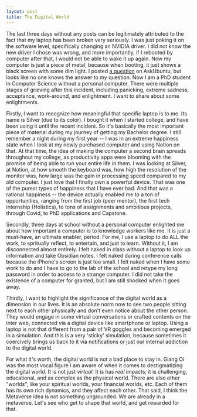 ```yaml
---
layout: post
title: The Digital World
---
```


The last three days without any posts can be legitimately attributed to the fact that my laptop has been broken very seriously. I was just poking it on the software level, specifically changing an NVIDIA driver. I did not know the new driver I chose was wrong, and more importantly, if I rebooted by computer after that, I would not be able to wake it up again. Now my computer is just a piece of metal, because when booting, it just shows a black screen with some dim light. I posted [a question]([url](https://askubuntu.com/questions/1484632/black-screen-before-grub-after-nvidia-driver-update)https://askubuntu.com/questions/1484632/black-screen-before-grub-after-nvidia-driver-update) on AskUbuntu, but looks like no one knows the answer to my question. Now I am a PhD student in Computer Science without a personal computer. There were multiple stages of grieving after this incident, including panicking, extreme sadness, acceptance, work-around, and enlightment. I want to share about some enlightments.

Firstly, I want to recognize how meaningful that specific laptop is to me. Its name is Silver (due to its color). I bought it when I started college, and have been using it until the recent incident. So it's basically the most important piece of material during my journey of getting my Bachelor degree. I still remember a night during my first year -- I was in an extreme happiness state when I look at my newly purchased computer and using Notion on that. At that time, the idea of making the computer a second brain spreads throughout my college, as productivity apps were blooming with the promise of being able to run your entire life in them. I was looking at Silver, at Notion, at how smooth the keyboard was, how high the resolution of the monitor was, how large was the gain in processing speed compared to my old computer. I just love that I finally own a powerful device. That was one of the purest types of happiness that I have ever had. And that was a rational happiness -- the device actually enabled me to a ton of opportunities, ranging from the first job (peer mentor), the first tech internship (Holistics), to tons of assignments and ambitious projects, through Covid, to PhD applications and Capstone.

Secondly, three days at school without a personal computer enlighted me about how important a computer is to knowledge workers like me. It is just a must-have, an ultimate enabler, period. For me, I use a laptop to do ALL the work, to spritually reflect, to entertain, and just to learn. Without it, I am disconnected almost entirely. I felt naked in class without a laptop to look up information and take Obsidian notes. I felt naked during conference calls because the iPhone's screen is just too small. I felt naked when I have some work to do and I have to go to the lab of the school and retype my long password in order to access to a strange computer. I did not take the existence of a computer for granted, but I am still shocked when it goes away.

Thirdly, I want to highlight the significance of the digital world as a dimension in our lives. It is an absolute norm now to see two people sitting next to each other physically and don't even notice about the other person. They would engage in some virtual conversations or crafted contents on the inter web, connected via a digital device like smartphone or laptop. Using a laptop is not that different from a pair of VR goggles and becoming emerged in a simulation. And this is a very 'sticky' simulation, because sometimes it coercively brings us back to it via notifications or just our internal addiction to the digital world.

For what it's worth, the digital world is not a bad place to stay in. Giang Oi was the most vocal figure I am aware of when it comes to destigmatizing the digital world. It is not just _virtual_. It is has _real_ impacts; it is challenging, educational, and as complex as the physical world. There are also other "worlds", like your spiritual worlds, your financial worlds, etc. Each of them has its own rich dynamics, and they affect each other. That said, I think the Metaverse idea is not something ungrounded. We are already in a metaverse. Let's see who get to shape that world, and get rewarded for that.
